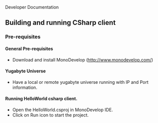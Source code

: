 Developer Documentation

## Building and running CSharp client

### Pre-requisites

#### General Pre-requisites
* Download and install MonoDevelop (http://www.monodevelop.com/)

#### Yugabyte Universe
* Have a local or remote yugabyte universe running with IP and Port information.

#### Running HelloWorld csharp client.
* Open the HelloWorld.csproj in MonoDevelop IDE.
* Click on Run icon to start the project.
